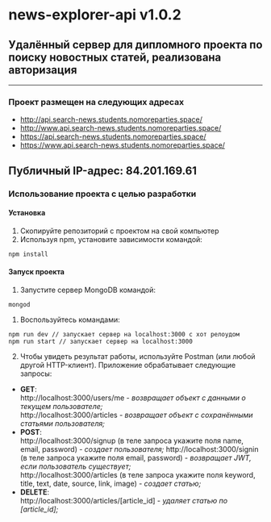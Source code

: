 # news-explorer-api  v1.0.2
## Удалённый сервер для дипломного проекта по поиску новостных статей, реализована авторизация
---
### Проект размещен на следующих адресах
  + http://api.search-news.students.nomoreparties.space/
  + http://www.api.search-news.students.nomoreparties.space/
  + https://api.search-news.students.nomoreparties.space/
  + https://www.api.search-news.students.nomoreparties.space/

<b>Публичный IP-адрес:</b> 84.201.169.61  
---
### Использование проекта с целью разработки
#### Установка
1. Скопируйте репозиторий с проектом на свой компьютер
2. Используя npm, установите зависимости командой:  
```
npm install
```

#### Запуск проекта 
1. Запустите сервер MongoDB командой:
```
mongod
```
1. Воспользуйтесь командами:  
```
npm run dev // запускает сервер на localhost:3000 с хот релоудом
npm run start // запускает сервер на localhost:3000
```
2. Чтобы увидеть результат работы, используйте Postman (или любой другой HTTP-клиент). Приложение обрабатывает следующие запросы:  
  + <b>GET</b>:  
http://localhost:3000/users/me - <em>возвращает объект с данными о текущем пользователе;</em>  
http://localhost:3000/articles - <em>возвращает объект с сохранёнными статьями пользователя;</em>  
  + <b>POST</b>:  
http://localhost:3000/signup (в теле запроса укажите поля name, email, password) - <em>создает пользователя;</em>
http://localhost:3000/signin (в теле запроса укажите поля email, password) - <em>возвращает JWT, если пользователь существует;</em>   
http://localhost:3000/articles (в теле запроса укажите поля keyword, title, text, date, source, link, image) - <em>создает статью;</em>  
  + <b>DELETE</b>:  
http://localhost:3000/articles/[article_id] - <em>удаляет статью по [article_id];</em>   
